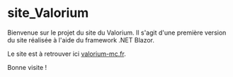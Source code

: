 # site_Valorium

Bienvenue sur le projet du site du Valorium.
Il s'agit d'une première version du site réalisée à l'aide du framework .NET Blazor. 

Le site est à retrouver ici [valorium-mc.fr](http://valorium-mc.fr).

Bonne visite ! 
